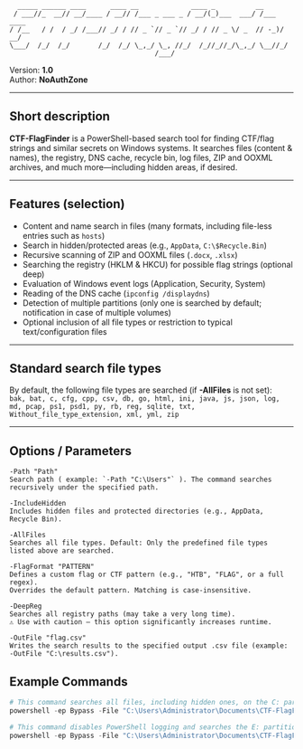   
```
  _____ ______ ____      ____ __             ____ _          __         
 / ___//_  __// __/____ / __// /___ _ ___ _ / __/(_)___  ___/ /___  ____
/ /__   / /  / _/ /___// _/ / // _ `// _ `// _/ / // _ \/ _  // -_)/ __/
\___/  /_/  /_/       /_/  /_/ \_,_/ \_, //_/  /_//_//_/\_,_/ \__//_/   
                                    /___/                                                                   
```

Version: **1.0**  
Author: **NoAuthZone**  


---

## Short description

**CTF-FlagFinder** is a PowerShell-based search tool for finding CTF/flag strings and similar secrets on Windows systems. It searches files (content & names), the registry, DNS cache, recycle bin, log files, ZIP and OOXML archives, and much more—including hidden areas, if desired.

---

## Features (selection)

- Content and name search in files (many formats, including file-less entries such as `hosts`)
- Search in hidden/protected areas (e.g., `AppData`, `C:\$Recycle.Bin`)    
- Recursive scanning of ZIP and OOXML files (`.docx`, `.xlsx`)
- Searching the registry (HKLM & HKCU) for possible flag strings (optional deep)    
- Evaluation of Windows event logs (Application, Security, System)
- Reading of the DNS cache (`ipconfig /displaydns`)
- Detection of multiple partitions (only one is searched by default; notification in case of multiple volumes)
- Optional inclusion of all file types or restriction to typical text/configuration files
    
 
---

## Standard search file types

By default, the following file types are searched (if **-AllFiles** is not set):  
`bak, bat, c, cfg, cpp, csv, db, go, html, ini, java, js, json, log, md, pcap, ps1, psd1, py, rb, reg, sqlite, txt, Without_file_type_extension, xml, yml, zip`

---

## Options / Parameters

```
-Path "Path"
Search path ( example: `-Path "C:\Users"` ). The command searches recursively under the specified path.
    
-IncludeHidden
Includes hidden files and protected directories (e.g., AppData, Recycle Bin).
    
-AllFiles
Searches all file types. Default: Only the predefined file types listed above are searched.
    
-FlagFormat "PATTERN"
Defines a custom flag or CTF pattern (e.g., "HTB", "FLAG", or a full regex).
Overrides the default pattern. Matching is case-insensitive.

-DeepReg 
Searches all registry paths (may take a very long time).
⚠️ Use with caution — this option significantly increases runtime.
    
-OutFile "flag.csv"
Writes the search results to the specified output .csv file (example: -OutFile "C:\results.csv").

```
	
## Example Commands

```PowerShell
# This command searches all files, including hidden ones, on the C: partition for the flag "RASTA", regardless of file type.
powershell -ep Bypass -File "C:\Users\Administrator\Documents\CTF-FlagFinder.ps1"  -Path "C:\"  -IncludeHidden  -FlagFormat "RASTA" -AllFiles
```

```PowerShell
# This command disables PowerShell logging and searches the E: partition — including hidden directories such as AppData and the Recycle Bin
powershell -ep Bypass -File "C:\Users\Administrator\Documents\CTF-FlagFinder.ps1" ` -Path "E:\"  -IncludeHidden 
```
